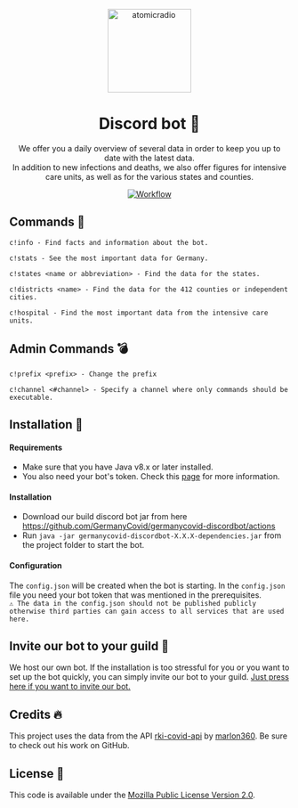 <p align="center">
  <a href="https://www.germanycovid.de">
    <img alt="atomicradio" src="https://i.imgur.com/tQEj7At.png" width="150" />
  </a>
</p>
<h1 align="center">
  Discord bot 🤖
</h1>
<p align="center">
  We offer you a daily overview of several data in order to keep you up to date with the latest data.<br>In addition to new infections and deaths, we also offer figures for intensive care units, as well as for the various states and counties.
</p>
<p align="center">
  <a href="https://github.com/GermanyCovid/germanycovid-api/actions">
      <img src="https://github.com/GermanyCovid/germanycovid-discordbot/actions/workflows/push_action.yml/badge.svg" alt="Workflow">
  </a>
</p>

## Commands 🎉
```
c!info - Find facts and information about the bot.
```
```
c!stats - See the most important data for Germany.
```
```
c!states <name or abbreviation> - Find the data for the states.
```
```
c!districts <name> - Find the data for the 412 counties or independent cities.
```
```
c!hospital - Find the most important data from the intensive care units.
```


## Admin Commands 💣
```
c!prefix <prefix> - Change the prefix
```
```
c!channel <#channel> - Specify a channel where only commands should be executable.
```

## Installation 🔌
#### Requirements
* Make sure that you have Java v8.x or later installed.
* You also need your bot's token. Check this <a href="https://anidiots.guide/getting-started/getting-started-long-version">page</a> for more information.

#### Installation
* Download our build discord bot jar from here <a href="https://github.com/GermanyCovid/germanycovid-discordbot/actions">https://github.com/GermanyCovid/germanycovid-discordbot/actions</a>
* Run `java -jar germanycovid-discordbot-X.X.X-dependencies.jar` from the project folder to start the bot.

#### Configuration
The `config.json` will be created when the bot is starting. In the `config.json` file you need your bot token that was mentioned in the prerequisites.<br>
`⚠️ The data in the config.json should not be published publicly otherwise third parties can gain access to all services that are used here. `

## Invite our bot to your guild 📨
We host our own bot. If the installation is too stressful for you or you want to set up the bot quickly, you can simply invite our bot to your guild. <a href="https://www.germanycovid.de/discord">Just press here if you want to invite our bot.</a>

## Credits 🔥
This project uses the data from the API <a href="https://github.com/marlon360/rki-covid-api">rki-covid-api</a> by <a href="https://github.com/marlon360">marlon360</a>. Be sure to check out his work on GitHub.

## License 📑
This code is available under the <a href="https://github.com/GermanyCovid/germanycovid-discordbot/blob/master/LICENSE">Mozilla Public License Version 2.0</a>.
